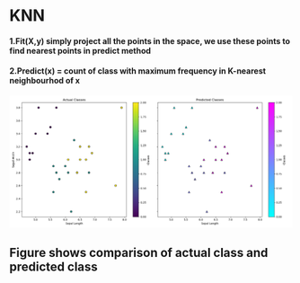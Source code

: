 # KNN

#### 1.Fit(X,y) simply project all the points in the space, we use these points to find nearest points in predict method
#### 2.Predict(x) = count of class with maximum frequency in K-nearest neighbourhod of x


![img](../plots/KNN_comparison.png)
## Figure shows comparison of actual class and predicted class
